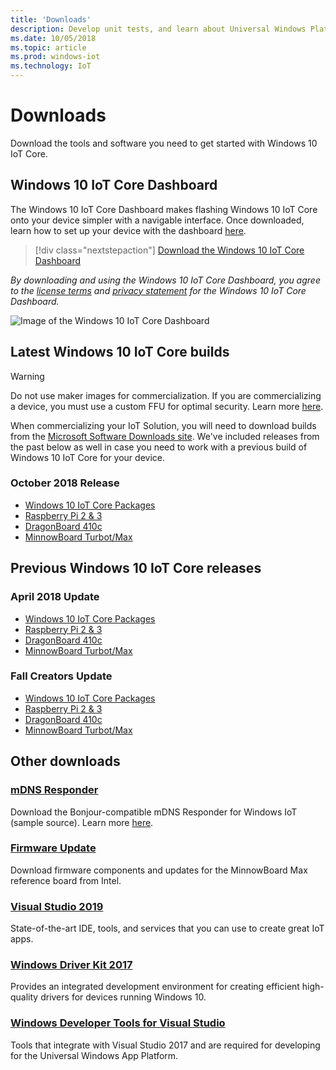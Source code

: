 ```yaml
---
title: 'Downloads'
description: Develop unit tests, and learn about Universal Windows Platform (UWP) unit testing that's supported on Windows 10 IoT Core.
ms.date: 10/05/2018
ms.topic: article
ms.prod: windows-iot
ms.technology: IoT
---
```


# Downloads
Download the tools and software you need to get started with Windows 10 IoT Core.

## Windows 10 IoT Core Dashboard

The Windows 10 IoT Core Dashboard makes flashing Windows 10 IoT Core onto your device simpler with a navigable interface. Once downloaded, learn how to set up your device with the dashboard [here](https://docs.microsoft.com/windows/iot-core/tutorials/quickstarter/devicesetup#using-the-iot-dashboard-raspberry-pi-minnowboard-nxp).

> [!div class="nextstepaction"]
> [Download the Windows 10 IoT Core Dashboard](https://go.microsoft.com/fwlink/?LinkID=708576)

_By downloading and using the Windows 10 IoT Core Dashboard, you agree to the [license terms](https://go.microsoft.com/fwlink/?LinkID=703960&clcid=0x4809) and [privacy statement](https://go.microsoft.com/fwlink/?LinkId=521839) for the Windows 10 IoT Core Dashboard._

![Image of the Windows 10 IoT Core Dashboard](media/IoTDashboard/DASHBOARD-800x450.jpg)

## Latest Windows 10 IoT Core builds

> [!WARNING]
> Do not use maker images for commercialization. If you are commercializing a device, you must use a custom FFU for optimal security. Learn more [here](https://docs.microsoft.com/windows-hardware/manufacture/iot/iot-core-manufacturing-guide).

When commercializing your IoT Solution, you will need to download builds from the [Microsoft Software Downloads site](https://aka.ms/iotcoredownloads). We've included releases from the past below as well in case you need to work with a previous build of Windows 10 IoT Core for your device. 

### October 2018 Release

* [Windows 10 IoT Core Packages](https://aka.ms/iotcoredownloads)
* [Raspberry Pi 2 & 3](https://go.microsoft.com/fwlink/?LinkId=846058)
* [DragonBoard 410c](https://go.microsoft.com/fwlink/?LinkId=846059)
* [MinnowBoard Turbot/Max](https://go.microsoft.com/fwlink/?linkid=846057)


## Previous Windows 10 IoT Core releases

### April 2018 Update

* [Windows 10 IoT Core Packages](https://software-download.microsoft.com/download/pr/17134.1.180410-1804.rs4_release_amd64fre_IOTCORE_PACKAGES.iso)
* [Raspberry Pi 2 & 3](https://software-download.microsoft.com/download/pr/17134.1.180410-1804.rs4_release_amd64fre_IOTCORE_RPi.iso)
* [DragonBoard 410c](https://software-download.microsoft.com/download/pr/17134.1.180410-1804.rs4_release_amd64fre_IOTCORE_QCDB410C.iso)
* [MinnowBoard Turbot/Max](https://software-download.microsoft.com/download/pr/17134.1.180410-1804.rs4_release_amd64fre_IOTCORE_MBM.iso)


### Fall Creators Update

* [Windows 10 IoT Core Packages](https://software-download.microsoft.com/download/pr/16299.15.170928-1534.rs3_release_amd64fre_IOTCORE_PACKAGES.iso)
* [Raspberry Pi 2 & 3](https://download.microsoft.com/download/9/6/2/9629C69B-02B8-4A82-A4C8-860D6E880C66/16299.15.170928-1534.rs3_release_amd64fre_IOTCORE_RPi.iso)
* [DragonBoard 410c](https://download.microsoft.com/download/1/0/C/10CAECC2-3B60-45BF-BF0D-D0BACF4072E5/16299.15.170928-1534.rs3_release_amd64fre_IOTCORE_QCDB410C.iso)
* [MinnowBoard Turbot/Max](https://download.microsoft.com/download/5/F/9/5F917B68-020E-4993-A972-F1A7038510CF/16299.15.170928-1534.rs3_release_amd64fre_IOTCORE_MBM.iso)


## Other downloads

### [mDNS Responder](https://go.microsoft.com/fwlink/?linkid=2077676)
Download the Bonjour-compatible mDNS Responder for Windows IoT (sample source). Learn more [here](mDNS.md).

### [Firmware Update](http://firmware.intel.com/projects/minnowboard-max)
Download firmware components and updates for the MinnowBoard Max reference board from Intel.

### [Visual Studio 2019](https://www.visualstudio.com/downloads/)
State-of-the-art IDE, tools, and services that you can use to create great IoT apps.

### [Windows Driver Kit 2017](https://msdn.microsoft.com/windows/hardware/hh852365.aspx)
Provides an integrated development environment for creating efficient high-quality drivers for devices running Windows 10.

### [Windows Developer Tools for Visual Studio](https://developer.microsoft.com/windows/downloads/)
Tools that integrate with Visual Studio 2017 and are required for developing for the Universal Windows App Platform.
